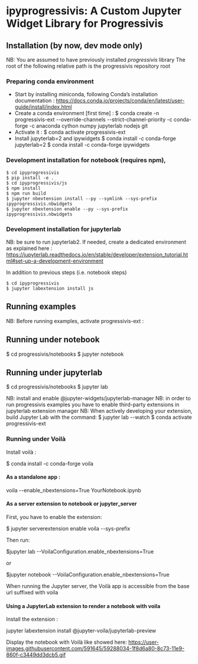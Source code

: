 # ipyprogressivis: A Custom Jupyter Widget Library for Progressivis

## Installation (by now, dev mode only)
NB: You are assumed to have previously installed *progressivis* library
The root of the following relative path is the progressivis repository root

### Preparing conda environment
* Start by installing miniconda, following Conda’s installation documentation :
https://docs.conda.io/projects/conda/en/latest/user-guide/install/index.html
* Create a conda environment [first time] :
  $ conda create -n progressivis-ext --override-channels --strict-channel-priority -c conda-forge -c anaconda cython numpy jupyterlab nodejs git
* Activate it :
  $ conda activate progressivis-ext
* Install jupyterlab=2 and ipywidgets
  $ conda install -c conda-forge jupyterlab=2
  $ conda install -c conda-forge ipywidgets

### Development installation for notebook (requires npm),
    $ cd ipyprogressivis
    $ pip install -e .
    $ cd ipyprogressivis/js
    $ npm install
    $ npm run build
    $ jupyter nbextension install --py --symlink --sys-prefix ipyprogressivis.nbwidgets
    $ jupyter nbextension enable --py --sys-prefix ipyprogressivis.nbwidgets

### Development installation for jupyterlab

NB: be sure to run jupyterlab2. If needed, create a dedicated environment as explained here :
https://jupyterlab.readthedocs.io/en/stable/developer/extension_tutorial.html#set-up-a-development-environment

In addition to previous steps (i.e. notebook steps)

    $ cd ipyprogressivis
    $ jupyter labextension install js





## Running examples

NB: Before running examples, activate progressivis-ext :

## Running under notebook

$ cd progressivis/notebooks
$ jupyter notebook

## Running under jupyterlab

$ cd progressivis/notebooks
$ jupyter lab

NB: install and enable @jupyter-widgets/jupyterlab-manager
NB: in order to run progressivis examples you have to enable third-party extensions in jupyterlab extension manager
NB: When actively developing your extension, build Jupyter Lab with the command:
$ jupyter lab --watch
$ conda activate progressivis-ext

### Running under Voilà

Install voilà :

$ conda install -c conda-forge voila

#### As a standalone app :

voila --enable_nbextensions=True YourNotebook.ipynb

#### As a server extension to notebook or jupyter_server

First, you have to enable the extension:

$ jupyter serverextension enable voila --sys-prefix


Then run:

$jupyter lab --VoilaConfiguration.enable_nbextensions=True

or

$jupyter notebook --VoilaConfiguration.enable_nbextensions=True

When running the Jupyter server, the Voilà app is accessible from the base url suffixed with voila

#### Using a JupyterLab extension to render a notebook with voila

Install the extension :

jupyter labextension install @jupyter-voila/jupyterlab-preview

Display the notebook with Voilà like showed here: https://user-images.githubusercontent.com/591645/59288034-1f8d6a80-8c73-11e9-860f-c3449dd3dcb5.gif
